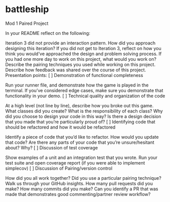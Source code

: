 # battleship
Mod 1 Paired Project

In your README reflect on the following:

Iteration 3 did not provide an interaction pattern. How did you approach designing this iteration? If you did not get to Iteration 3, reflect on how you think you would’ve approached the design and problem solving process.
If you had one more day to work on this project, what would you work on?
Describe the pairing techniques you used while working on this project.
Describe how feedback was shared over the course of this project.
Presentation points:
[ ] Demonstration of functional completeness

Run your runner file, and demonstrate how the game is played in the terminal. If you’ve considered edge cases, make sure you demonstrate that functionality in your demo.
[ ] Technical quality and organization of the code

At a high level (not line by line), describe how you broke out this game. What classes did you create? What is the responsibility of each class? Why did you choose to design your code in this way?
Is there a design decision that you made that you’re particularly proud of?
[ ] Identifying code that should be refactored and how it would be refactored

Identify a piece of code that you’d like to refactor. How would you update that code?
Are there any parts of your code that you’re unsure/hesitant about? Why?
[ ] Discussion of test coverage

Show examples of a unit and an integration test that you wrote.
Run your test suite and open coverage report (if you were able to implement simplecov)
[ ] Discussion of Pairing/version control

How did you all work together? Did you use a particular pairing technique?
Walk us through your GitHub insights. How many pull requests did you make? How many commits did you make?
Can you identify a PR that was made that demonstrates good commenting/partner review workflow?